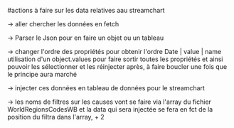 #actions à faire sur les data relatives aau streamchart

-> aller chercher les données en fetch

-> Parser le Json pour en faire un objet ou un tableau

-> changer l'ordre des propriétés pour obtenir l'ordre Date | value | name
        utilisation d'un object.values pour faire sortir toutes les propriétés et ainsi pouvoir les sélectionner et les réinjecter après, à faire boucler une fois que le principe aura marché 



-> injecter ces données en tableau de données pour le streamchart

-> les noms de filtres sur les causes vont se faire via l'array du fichier WorldRegionsCodesWB et la data qui sera injectée se fera en fct de la position du filtra dans l'array, + 2